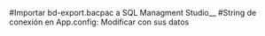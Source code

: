 #Importar bd-export.bacpac a SQL Managment Studio__
#String de conexión en App.config: Modificar <connectionString> con sus datos 
